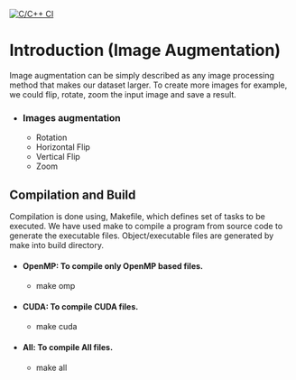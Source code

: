 [![C/C++ CI](https://github.com/prakash90om/MLOps_HPC_Image_Processing/actions/workflows/cmake.yml/badge.svg?branch=main&event=push)](https://github.com/prakash90om/MLOps_HPC_Image_Processing/actions/workflows/cmake.yml)

# Introduction (Image Augmentation)
Image augmentation can be simply described as any image processing method that makes our dataset larger. To create more images for example, we could flip, rotate, zoom the input image and save a result.

* ### Images augmentation
	* Rotation
	* Horizontal Flip
	* Vertical Flip
	* Zoom

## Compilation and Build
Compilation is done using, Makefile, which defines set of tasks to be executed. 
We have used make to compile a program from source code to generate the executable files.
Object/executable files are generated by make into build directory.

* #### OpenMP: To compile only OpenMP based files.
	* make omp
* #### CUDA: To compile CUDA files.
	* make cuda
* #### All: To compile All files.
	* make all	



